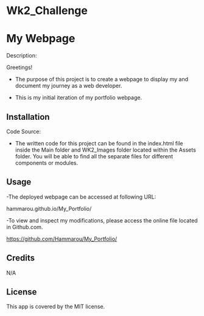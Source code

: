 # Wk2_Challenge


# My Webpage

Description:

Greetings! 

- The purpose of this project is to create a webpage to display my and document my journey as a web developer.
  
- This is my initial iteration of my portfolio webpage.


## Installation

Code Source:

- The written code for this project can be found in the index.html file inside the Main folder and WK2_Images folder located within the Assets folder.
  You will be able to find all the separate files for different components or modules.


## Usage

-The deployed webpage can be accessed at following URL:

hammarou.github.io/My_Portfolio/


-To view and inspect my modifications, please access the online file located in Github.com.

https://github.com/Hammarou/My_Portfolio/


## Credits

N/A

## License

This app is covered by the MIT license.
